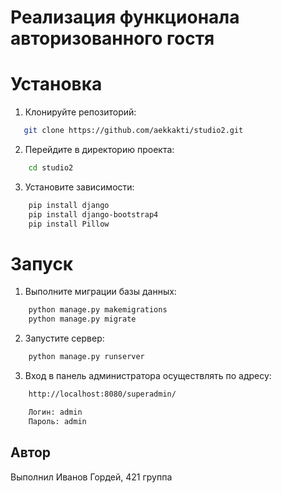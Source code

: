 # Реализация функционала авторизованного гостя

# Установка

1. Клонируйте репозиторий:

```bash
   git clone https://github.com/aekkakti/studio2.git

```

2. Перейдите в директорию проекта:

```bash
    cd studio2
```

3. Установите зависимости:

```bash
    pip install django
    pip install django-bootstrap4
    pip install Pillow
```

# Запуск

1. Выполните миграции базы данных:

```bash
    python manage.py makemigrations
    python manage.py migrate
```

2. Запустите сервер:

```bash
    python manage.py runserver
```

3. Вход в панель администратора осуществлять по адресу:

```bash
    http://localhost:8080/superadmin/
```

```bash
    Логин: admin
    Пароль: admin
```

## Автор

Выполнил Иванов Гордей, 421 группа
